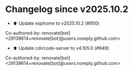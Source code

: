 # Changelog since v2025.10.2
- ⬆️ Update esphome to v2025.10.2 (#950)

Co-authored-by: renovate[bot] <29139614+renovate[bot]@users.noreply.github.com> 
- ⬆️ Update cdr/code-server to v4.105.0 (#949)

Co-authored-by: renovate[bot] <29139614+renovate[bot]@users.noreply.github.com> 
